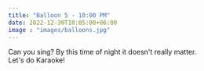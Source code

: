 ```yaml
---
title: "Balloon 5 - 10:00 PM"
date: 2022-12-30T18:05:00+06:00
image : "images/balloons.jpg"
---
```


Can you sing?  By this time of night it doesn't really matter.  
Let's do Karaoke!
